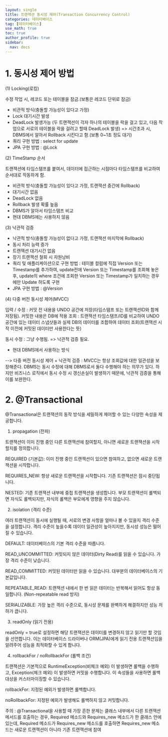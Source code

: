 ```yaml
---
layout: single
title: 트랜잭션 동시성 제어(Transaction Concurrency Control)
categories: 데이터베이스
tag: [데이터베이스]
use_math: true
toc: true
author_profile: true
sidebar:
  nav: docs
---
```


# 1. 동시성 제어 방법

(1) Locking(로킹)

수정 작업 시, 레코드 또는 테이블을 잠금.(보통은 레코드 단위로 잠금)

- 비관적 방식(충돌할 가능성이 있다고 가정)
- Lock 대기시간 발생
- DeadLock 발생가능 (두 트랜잭션이 각자 하나의 테이블을 락을 걸고 있고, 다음 작업으로 서로의 테이블을 락을 걸려고 할때 DeadLock 발생) => 시간초과 시, DBMS에서 알아서 Rollback 시킨다고 함.(보통 0~1초 정도 대기)
- 쿼리 구현 방법 : select for update
- JPA 구현 방법 : @Lock

(2) TimeStamp 순서

트랜잭션에 타임스탬프를 붙여서, 데이터에 접근하는 시점마다 타임스탬프를 비교하여 순서대로 작동하게 함.

- 비관적 방식(충돌할 가능성이 있다고 가정, 트랜잭션 중간에 Rollback)
- 대기시간 없음
- DeadLock 없음
- Rollback 발생 확률 높음
- DBMS가 알아서 타임스탬프 비교
- 현대 DBMS에는 사용하지 않음

(3) 낙관적 검증

- 낙관적 방식(충돌할 가능성이 없다고 가정, 트랜잭션 마지막에 Rollback)
- 동시 처리 능력 증가
- 트랜잭션 대기시간 없음
- 장기 트랜잭션 철회 시 자원낭비
- 쿼리 및 애플리케이션으로 구현 방법 : 테이블 컬럼에 직접 Version 또는 Timestamp를 추가하여, update전에 Version 또는 Timestamp를 조회해 놓은 후, update의 where 조건에 조회한 Version 또는 Timestamp가 일치하는 경우에만 Update 하도록 구현
- JPA 구현 방법 : @Version

(4) 다중 버전 동시성 제어(MVCC)

입력 / 수정 : 커밋 전 내용을 UNDO 공간에 저장(타임스탬프 또는 트랜잭션ID와 함께 저장됨). 커밋한 내용은 DB에 적용
조회 : 트랜잭션 타임스탬프/ID를 비교하여 UNDO 공간에 있는 데이터 스냅샷들과 실제 DB의 데이터를 조합하여 데이터 조회(트랜잭션 시작 이전에 커밋된 데이터만 사용한다는 뜻)

동시 수정 : 그냥 수행됨. => 낙관적 검증 필요.

- 현대 DBMS에서 사용하는 방식

-->  다중 버전 동시성 제어 + 낙관적 검증 : MVCC는 항상 조회값에 대한 일관성을 보장해준다. DBMS는 동시 수정에 대해 DBMS로서 둘다 수행해야 하는 의무가 있다. 하지만 비즈니스 로직에서 동시 수정 시 갱신손실이 발생하기 때문에, 낙관적 검증을 통해 이를 보완한다.

# 2. @Transactional 

@Transactional은 트랜잭션의 동작 방식을 세밀하게 제어할 수 있는 다양한 속성을 제공합니다.

1. propagation (전파)

트랜잭션이 이미 진행 중인 다른 트랜잭션에 참여할지, 아니면 새로운 트랜잭션을 시작할지를 정의합니다.

REQUIRED (기본값): 이미 진행 중인 트랜잭션이 있으면 참여하고, 없으면 새로운 트랜잭션을 시작합니다.

REQUIRES_NEW: 항상 새로운 트랜잭션을 시작합니다. 기존 트랜잭션은 잠시 중단됩니다.

NESTED: 기존 트랜잭션 내부에 중첩 트랜잭션을 생성합니다. 부모 트랜잭션이 롤백되면 자식도 롤백되지만, 자식의 롤백은 부모에게 영향을 주지 않습니다.

2. isolation (격리 수준)

여러 트랜잭션이 동시에 실행될 때, 서로의 변경 사항을 얼마나 볼 수 있을지 격리 수준을 설정합니다. 격리 수준이 높을수록 데이터 일관성이 높아지지만, 동시성 성능은 떨어질 수 있습니다.

DEFAULT: 데이터베이스의 기본 격리 수준을 따릅니다.

READ_UNCOMMITTED: 커밋되지 않은 데이터(Dirty Read)를 읽을 수 있습니다. 가장 격리 수준이 낮습니다.

READ_COMMITTED: 커밋된 데이터만 읽을 수 있습니다. 대부분의 데이터베이스의 기본값입니다.

REPEATABLE_READ: 트랜잭션 내에서 한 번 읽은 데이터는 반복해서 읽어도 항상 동일합니다. (Non-repeatable read 방지)

SERIALIZABLE: 가장 높은 격리 수준으로, 동시성 문제를 완벽하게 해결하지만 성능 저하가 큽니다.

3. readOnly (읽기 전용)

readOnly = true로 설정하면 해당 트랜잭션은 데이터를 변경하지 않고 읽기만 할 것임을 선언합니다. 이는 데이터베이스 드라이버나 ORM(JPA)에게 읽기 전용 트랜잭션임을 알려주어 성능을 최적화할 수 있게 합니다.

4. rollbackFor / noRollbackFor (롤백 조건)

트랜잭션은 기본적으로 RuntimeException(비체크 예외) 이 발생하면 롤백을 수행하고, Exception(체크 예외) 이 발생하면 커밋을 수행합니다. 이 속성들을 사용하면 롤백 대상을 커스터마이징할 수 있습니다.

rollbackFor: 지정된 예외가 발생하면 롤백합니다.

noRollbackFor: 지정된 예외가 발생해도 롤백하지 않고 커밋합니다.


주의 : @Transactional을 사용할 때 가장 흔한 문제는 클래스 내부에서 다른 트랜잭션 메서드를 호출하는 경우, Required 메소드와 Requires_new 메소드가 한 클래스 안에 있는데, Required 메소드가 Requires_new 메소드를 호출하면 Requires_new 메소드는 새로운 트랜잭션이 아니라 기존 트랜잭션에 참여